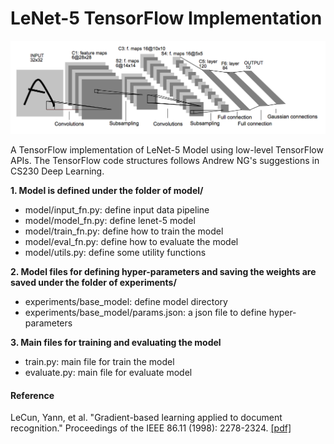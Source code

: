 # LeNet-5 TensorFlow Implementation
![LeNet-5 Architecture](lenet5.png)

A TensorFlow implementation of LeNet-5 Model using low-level TensorFlow APIs. The TensorFlow code structures follows 
Andrew NG's suggestions in CS230 Deep Learning.

**1. Model is defined under the folder of model/**
* model/input_fn.py: define input data pipeline
* model/model_fn.py: define lenet-5 model
* model/train_fn.py: define how to train the model
* model/eval_fn.py: define how to evaluate the model
* model/utils.py: define some utility functions

**2. Model files for defining hyper-parameters and saving the weights are saved under the folder of experiments/**
* experiments/base_model: define model directory
* experiments/base_model/params.json: a json file to define hyper-parameters

**3. Main files for training and evaluating the model**
* train.py: main file for train the model
* evaluate.py: main file for evaluate model

#### Reference
LeCun, Yann, et al. "Gradient-based learning applied to document recognition." Proceedings of the IEEE 86.11 (1998): 2278-2324. [[pdf]](http://yann.lecun.com/exdb/publis/pdf/lecun-98.pdf)